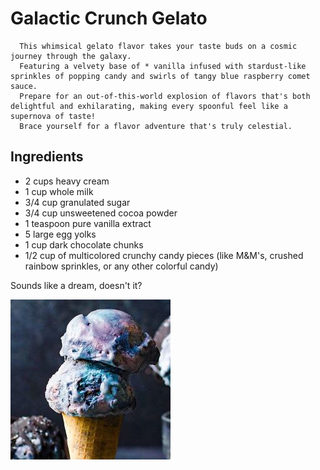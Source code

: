 # Galactic Crunch Gelato

      This whimsical gelato flavor takes your taste buds on a cosmic journey through the galaxy. 
      Featuring a velvety base of * vanilla infused with stardust-like sprinkles of popping candy and swirls of tangy blue raspberry comet sauce. 
      Prepare for an out-of-this-world explosion of flavors that's both delightful and exhilarating, making every spoonful feel like a supernova of taste!
      Brace yourself for a flavor adventure that's truly celestial.

## Ingredients

- 2 cups heavy cream
- 1 cup whole milk
- 3/4 cup granulated sugar
- 3/4 cup unsweetened cocoa powder
- 1 teaspoon pure vanilla extract
- 5 large egg yolks
- 1 cup dark chocolate chunks
- 1/2 cup of multicolored crunchy candy pieces (like M&M's, crushed rainbow sprinkles, or any other colorful candy)

Sounds like a dream, doesn't it?

![galactic-crunch](../Photos/galactic_crunch_big.jpg)
